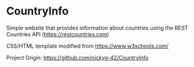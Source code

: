 # CountryInfo

Simple website that provides information about countries using the REST Countries API (https://restcountries.com)

CSS/HTML template modified from https://www.w3schools.com/

Project Origin: https://github.com/nickyg-42/CountryInfo
